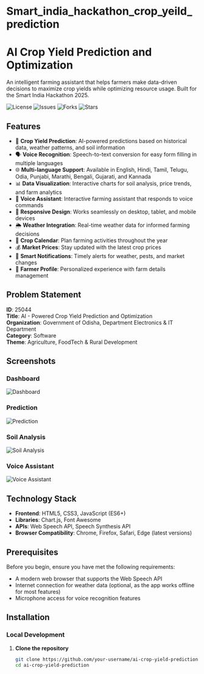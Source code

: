 # Smart_india_hackathon_crop_yeild_prediction
# AI Crop Yield Prediction and Optimization

An intelligent farming assistant that helps farmers make data-driven decisions to maximize crop yields while optimizing resource usage. Built for the Smart India Hackathon 2025.

![License](https://img.shields.io/badge/license-MIT-blue.svg)
![Issues](https://img.shields.io/github/issues/your-username/ai-crop-yield-prediction.svg)
![Forks](https://img.shields.io/github/forks/your-username/ai-crop-yield-prediction.svg)
![Stars](https://img.shields.io/github/stars/your-username/ai-crop-yield-prediction.svg)

## Features

- 🌾 **Crop Yield Prediction**: AI-powered predictions based on historical data, weather patterns, and soil information
- 🗣️ **Voice Recognition**: Speech-to-text conversion for easy form filling in multiple languages
- 🌐 **Multi-language Support**: Available in English, Hindi, Tamil, Telugu, Odia, Punjabi, Marathi, Bengali, Gujarati, and Kannada
- 📊 **Data Visualization**: Interactive charts for soil analysis, price trends, and farm analytics
- 🤖 **Voice Assistant**: Interactive farming assistant that responds to voice commands
- 📱 **Responsive Design**: Works seamlessly on desktop, tablet, and mobile devices
- 🌦️ **Weather Integration**: Real-time weather data for informed farming decisions
- 📅 **Crop Calendar**: Plan farming activities throughout the year
- 💰 **Market Prices**: Stay updated with the latest crop prices
- 🔔 **Smart Notifications**: Timely alerts for weather, pests, and market changes
- 👤 **Farmer Profile**: Personalized experience with farm details management

## Problem Statement

**ID**: 25044  
**Title**: AI - Powered Crop Yield Prediction and Optimization  
**Organization**: Government of Odisha, Department Electronics & IT Department  
**Category**: Software  
**Theme**: Agriculture, FoodTech & Rural Development

## Screenshots

### Dashboard
![Dashboard](screenshots/dashboard.png)

### Prediction
![Prediction](screenshots/prediction.png)

### Soil Analysis
![Soil Analysis](screenshots/soil-analysis.png)

### Voice Assistant
![Voice Assistant](screenshots/voice-assistant.png)

## Technology Stack

- **Frontend**: HTML5, CSS3, JavaScript (ES6+)
- **Libraries**: Chart.js, Font Awesome
- **APIs**: Web Speech API, Speech Synthesis API
- **Browser Compatibility**: Chrome, Firefox, Safari, Edge (latest versions)

## Prerequisites

Before you begin, ensure you have met the following requirements:

- A modern web browser that supports the Web Speech API
- Internet connection for weather data (optional, as the app works offline for most features)
- Microphone access for voice recognition features

## Installation

### Local Development

1. **Clone the repository**
   ```bash
   git clone https://github.com/your-username/ai-crop-yield-prediction.git
   cd ai-crop-yield-prediction
